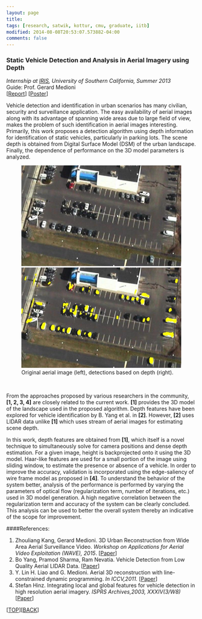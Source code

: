 ```yaml
---
layout: page
title:
tags: [research, satwik, kottur, cmu, graduate, iitb]
modified: 2014-08-08T20:53:07.573882-04:00
comments: false
---
```


### Static Vehicle Detection and Analysis in Aerial Imagery using Depth

*Internship at [IRIS](http://iris.usc.edu/iris.html), University of Southern California, Summer 2013*  
Guide: Prof. Gerard Medioni  
[[Report](/reports/VehicleDetection-Report.pdf)] [[Poster](/reports/VehicleDetection-Poster.pdf)]  

Vehicle detection and identification in urban scenarios has many civilian, security and surveillance application. 
The easy availability of aerial images along with its advantage of spanning wide areas due to large field of view, makes the problem of such identification in aerial images interesting. 
Primarily, this work proposes a detection algorithm using depth information for identification of static vehicles, particularly in parking lots. 
The scene depth is obtained from Digital Surface Model (DSM) of the urban landscape. 
Finally, the dependence of performance on the 3D model parameters is analyzed.

<figure class="half">
    <a href="/images/vehicle-orig-image.jpg"><img src="/images/vehicle-orig-image.jpg"></a>
    <a href="/images/vehicle-detect-image.jpg"><img src="/images/vehicle-detect-image.jpg"></a>
    <figcaption>Original aerial image (left), detections based on depth (right).</figcaption>
</figure><br/>

From the approaches proposed by various researchers in the community, **[1, 2, 3, 4]** are closely related to the current work.
**[1]** provides the 3D model of the landscape used in the proposed algorithm. 
Depth features have been explored for vehicle identification by B. Yang et al. in **[2]**. However, **[2]** uses LIDAR data unlike **[1]** which uses stream of aerial images for estimating scene depth.  

In this work, depth features are obtained from **[1]**, which itself is a novel technique to simultaneously solve for camera positions and dense depth estimation. For a given image, height is backprojected onto it using the 3D model. Haar-like features are used for a small portion of the image using sliding window, to estimate the presence or absence of a vehicle. In order to improve the accuracy, validation is incorporated using the edge-saliency of wire frame model as proposed in <b>[4]</b>. To understand the behavior of the system better, analysis of the performance is performed by varying the parameters of optical flow (regularization term, number of iterations, etc.) used in 3D model generation. A high negative correlation between the regularization term and accuracy of the system can be clearly concluded. This analysis can be used to better the overall system thereby an indicative of the scope for improvement.

####References:
1. Zhouliang Kang, Gerard Medioni. 3D Urban Reconstruction from Wide Area Aerial Surveillance Video. *Workshop on Applications for Aerial Video Exploitation (WAVE), 2015*.
[[Paper](http://www-scf.usc.edu/~zkang/wave2015.pdf)]
1. Bo Yang, Pramod Sharma, Ram Nevatia. Vehicle Detection from Low Quality Aerial LIDAR Data. [[Paper](http://citeseerx.ist.psu.edu/viewdoc/summary?doi=10.1.1.309.8325)]
1. Y. Lin H. Liao and G. Medioni. Aerial 3D reconstruction with line-constrained dynamic programming. <i>In ICCV,2011.</i> [[Paper](http://citeseerx.ist.psu.edu/viewdoc/summary?doi=10.1.1.309.9111)]
1. Stefan Hinz. Integrating local and global features for vehicle detection in high resolution aerial imagery. <i>ISPRS Archives,2003, XXXIV(3/W8)</i> [[Paper](http://citeseerx.ist.psu.edu/viewdoc/summary?doi=10.1.1.97.7312)]  
  
[[TOP](/research/projects/aerial-vehicle/)][[BACK](/research/#static-vehicle-detection-and-analysis-in-aerial-imagery-using-depth)]  
